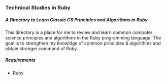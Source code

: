 ### Technical Studies in Ruby
##### A Directory to Learn Classic CS Principles and Algorithms in Ruby
This directory is a place for me to review and learn common computer science principles and algorithms in the Ruby programming language. The goal is to strengthen my knowldge of common principles & algorithms and obtain stronger command of Ruby.

##### Requirements
- Ruby
